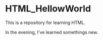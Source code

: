 # HTML_HellowWorld
This is a repository for learning HTML.

In the evening, I've learned somethings new.

